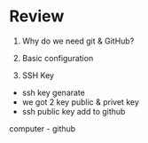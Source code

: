 # Review 

1. Why do we need git & GitHub?

2. Basic configuration
3. SSH Key
 - ssh key genarate
 - we got 2 key public & privet key
 - ssh public key add to github

computer - github